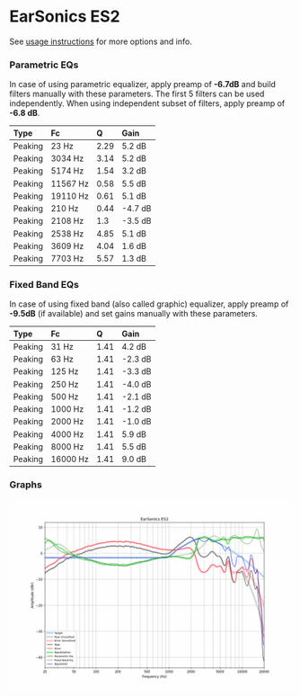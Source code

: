 # EarSonics ES2
See [usage instructions](https://github.com/jaakkopasanen/AutoEq#usage) for more options and info.

### Parametric EQs
In case of using parametric equalizer, apply preamp of **-6.7dB** and build filters manually
with these parameters. The first 5 filters can be used independently.
When using independent subset of filters, apply preamp of **-6.8 dB**.

| Type    | Fc       |    Q | Gain    |
|:--------|:---------|:-----|:--------|
| Peaking | 23 Hz    | 2.29 | 5.2 dB  |
| Peaking | 3034 Hz  | 3.14 | 5.2 dB  |
| Peaking | 5174 Hz  | 1.54 | 3.2 dB  |
| Peaking | 11567 Hz | 0.58 | 5.5 dB  |
| Peaking | 19110 Hz | 0.61 | 5.1 dB  |
| Peaking | 210 Hz   | 0.44 | -4.7 dB |
| Peaking | 2108 Hz  | 1.3  | -3.5 dB |
| Peaking | 2538 Hz  | 4.85 | 5.1 dB  |
| Peaking | 3609 Hz  | 4.04 | 1.6 dB  |
| Peaking | 7703 Hz  | 5.57 | 1.3 dB  |

### Fixed Band EQs
In case of using fixed band (also called graphic) equalizer, apply preamp of **-9.5dB**
(if available) and set gains manually with these parameters.

| Type    | Fc       |    Q | Gain    |
|:--------|:---------|:-----|:--------|
| Peaking | 31 Hz    | 1.41 | 4.2 dB  |
| Peaking | 63 Hz    | 1.41 | -2.3 dB |
| Peaking | 125 Hz   | 1.41 | -3.3 dB |
| Peaking | 250 Hz   | 1.41 | -4.0 dB |
| Peaking | 500 Hz   | 1.41 | -2.1 dB |
| Peaking | 1000 Hz  | 1.41 | -1.2 dB |
| Peaking | 2000 Hz  | 1.41 | -1.0 dB |
| Peaking | 4000 Hz  | 1.41 | 5.9 dB  |
| Peaking | 8000 Hz  | 1.41 | 5.5 dB  |
| Peaking | 16000 Hz | 1.41 | 9.0 dB  |

### Graphs
![](./EarSonics%20ES2.png)